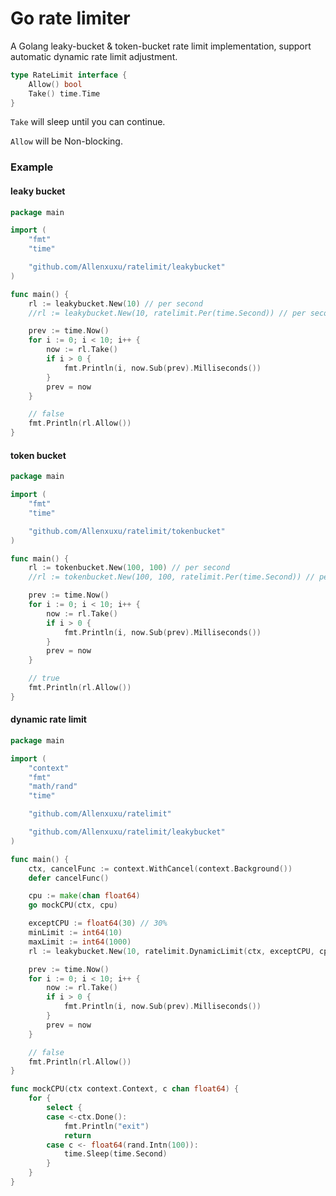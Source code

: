 # Go rate limiter

A Golang leaky-bucket & token-bucket rate limit implementation, support automatic dynamic rate limit adjustment.

```go
type RateLimit interface {
	Allow() bool
	Take() time.Time
}
```

`Take` will sleep until you can continue.

`Allow` will be Non-blocking.

### Example

#### leaky bucket

```go
package main

import (
	"fmt"
	"time"

	"github.com/Allenxuxu/ratelimit/leakybucket"
)

func main() {
	rl := leakybucket.New(10) // per second
	//rl := leakybucket.New(10, ratelimit.Per(time.Second)) // per second

	prev := time.Now()
	for i := 0; i < 10; i++ {
		now := rl.Take()
		if i > 0 {
			fmt.Println(i, now.Sub(prev).Milliseconds())
		}
		prev = now
	}

	// false
	fmt.Println(rl.Allow())
}
```

#### token bucket

```go
package main

import (
	"fmt"
	"time"

	"github.com/Allenxuxu/ratelimit/tokenbucket"
)

func main() {
	rl := tokenbucket.New(100, 100) // per second
	//rl := tokenbucket.New(100, 100, ratelimit.Per(time.Second)) // per second

	prev := time.Now()
	for i := 0; i < 10; i++ {
		now := rl.Take()
		if i > 0 {
			fmt.Println(i, now.Sub(prev).Milliseconds())
		}
		prev = now
	}

	// true
	fmt.Println(rl.Allow())
}
```

#### dynamic rate limit

```go
package main

import (
	"context"
	"fmt"
	"math/rand"
	"time"

	"github.com/Allenxuxu/ratelimit"

	"github.com/Allenxuxu/ratelimit/leakybucket"
)

func main() {
	ctx, cancelFunc := context.WithCancel(context.Background())
	defer cancelFunc()

	cpu := make(chan float64)
	go mockCPU(ctx, cpu)

	exceptCPU := float64(30) // 30%
	minLimit := int64(10)
	maxLimit := int64(1000)
	rl := leakybucket.New(10, ratelimit.DynamicLimit(ctx, exceptCPU, cpu, minLimit, maxLimit)) // per second

	prev := time.Now()
	for i := 0; i < 10; i++ {
		now := rl.Take()
		if i > 0 {
			fmt.Println(i, now.Sub(prev).Milliseconds())
		}
		prev = now
	}

	// false
	fmt.Println(rl.Allow())
}

func mockCPU(ctx context.Context, c chan float64) {
	for {
		select {
		case <-ctx.Done():
			fmt.Println("exit")
			return
		case c <- float64(rand.Intn(100)):
			time.Sleep(time.Second)
		}
	}
}
```